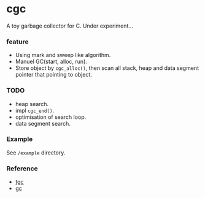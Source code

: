 # cgc
A toy garbage collector for C.
Under experiment...

### feature
* Using mark and sweep like algorithm.
* Manuel GC(start, alloc, run).
* Store object by `cgc_alloc()`, then scan all stack, heap and data segment  
pointer that pointing to object.

### TODO
* heap search.
* impl `cgc_end()`.
* optimisation of search loop.
* data segment search.

### Example
See `/example` directory.

### Reference
* [tgc](https://github.com/orangeduck/tgc)
* [gc](https://github.com/mkirchner/gc)
